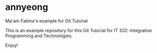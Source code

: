 # annyeong 

Ma'am Fatima's example for Git Tutorial

This is an example repository for this Git Tutorial for IT 332: Integrative Programming and Technologies.

Enjoy!